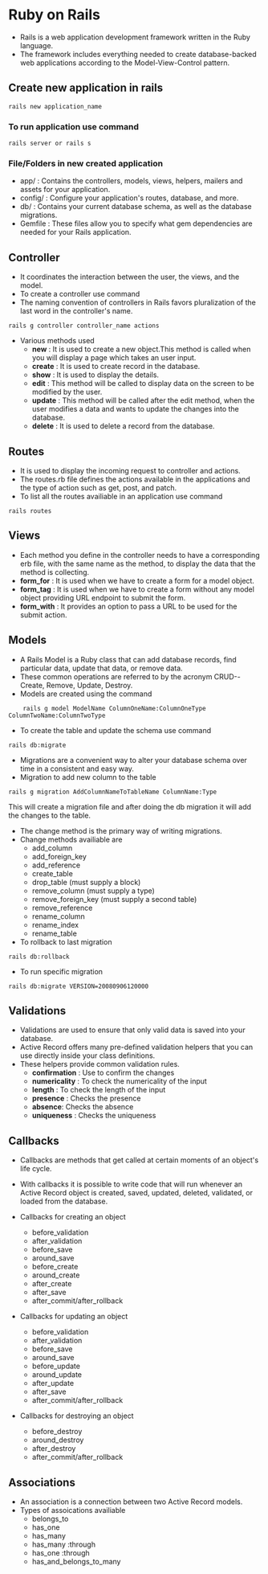 # Ruby on Rails 

- Rails is a web application development framework written in the Ruby language.
- The framework includes everything needed to create database-backed web applications according to the Model-View-Control pattern. 

## Create new application in rails

```
rails new application_name
```

### To run application use command
```
rails server or rails s
```

### File/Folders in new created application

- app/ : Contains the controllers, models, views, helpers, mailers and assets for your application.
- config/ : Configure your application's routes, database, and more.
- db/ : Contains your current database schema, as well as the database migrations.
- Gemfile : These files allow you to specify what gem dependencies are needed for your Rails application.

## Controller

- It coordinates the interaction between the user, the views, and the model.
- To create a controller use command
- The naming convention of controllers in Rails favors pluralization of the last word in the controller's name.
```
rails g controller controller_name actions
```
- Various methods used
	- **new** : It is used to create a new object.This method is called when you will display a page which takes an user input.
	- **create** : It is used to create record in the database.
	- **show** : It is used to display the details.
	- **edit** : This method will be called to display data on the screen to be modified by the user.
	- **update** : This method will be called after the edit method, when the user modifies a data and wants to update the changes into the database.
	- **delete** : It is used to delete a record from the database.

## Routes

- It is used to display the incoming request to controller and actions.
- The routes.rb file defines the actions available in the applications and the type of action such as get, post, and patch.
- To list all the routes availiable in an application use command
```
rails routes
```

## Views

-  Each method you define in the controller needs to have a corresponding erb file, with the same name as the method, to display the data that the method is collecting.
- **form_for** : It is used when we have to create a form for a model object.
- **form_tag** : It is used when we have to create a form without any model object providing URL endpoint to submit the form.
- **form_with** : It provides an option to pass a URL to be used for the submit action.

## Models

- A Rails Model is a Ruby class that can add database records, find particular data, update that data, or remove data. 
- These common operations are referred to by the acronym CRUD--Create, Remove, Update, Destroy.
- Models are created using the command
```
    rails g model ModelName ColumnOneName:ColumnOneType ColumnTwoName:ColumnTwoType
```
- To create the table and update the schema use command
```
rails db:migrate
```
- Migrations are a convenient way to alter your database schema over time in a consistent and easy way.
- Migration to add new column to the table
```
rails g migration AddColumnNameToTableName ColumnName:Type
```
This will create a migration file and after doing the db migration it will add the changes to the table.
- The change method is the primary way of writing migrations. 
- Change methods availiable are
	- add_column
	- add_foreign_key
	- add_reference
	- create_table
	- drop_table (must supply a block)
	- remove_column (must supply a type)
	- remove_foreign_key (must supply a second table)
	- remove_reference
	- rename_column
	- rename_index
	- rename_table
-  To rollback to last migration
```
rails db:rollback
```
- To run specific migration
```
rails db:migrate VERSION=20080906120000
```

## Validations

- Validations are used to ensure that only valid data is saved into your database. 
- Active Record offers many pre-defined validation helpers that you can use directly inside your class definitions.
- These helpers provide common validation rules.
	- **confirmation** : Use to confirm the changes
	- **numericality** : To check the numericality of the input
	- **length** : To check the length of the input
	- **presence** : Checks the presence
	- **absence**: Checks the absence
	-	**uniqueness** : Checks the uniqueness

## Callbacks

- Callbacks are methods that get called at certain moments of an object's life cycle. 
- With callbacks it is possible to write code that will run whenever an Active Record object is created, saved, updated, deleted, validated, or loaded from the database.

- Callbacks for creating an object
    - before_validation
    - after_validation
    - before_save
    - around_save
    - before_create
    - around_create
    - after_create
    - after_save
    - after_commit/after_rollback
- Callbacks for updating an object
    - before_validation
    - after_validation
    - before_save
    - around_save
    - before_update
    - around_update
    - after_update
    - after_save
    - after_commit/after_rollback
- Callbacks for destroying an object
    - before_destroy
    - around_destroy
    - after_destroy
    - after_commit/after_rollback

## Associations
-  An association is a connection between two Active Record models.
- Types of assoications availiable
	- belongs_to
	- has_one
	- has_many
	- has_many :through
	- has_one :through
	- has_and_belongs_to_many

